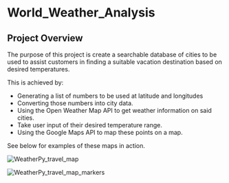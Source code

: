 # World_Weather_Analysis

## Project Overview

The purpose of this project is create a searchable database of cities to be used to assist customers in finding a suitable vacation destination based on desired temperatures. 

This is achieved by: 

- Generating a list of numbers to be used at latitude and longitudes
- Converting those numbers into city data. 
- Using the Open Weather Map API to get weather information on said cities.
- Take user input of their desired temperature range.  
- Using the Google Maps API to map these points on a map. 

See below for examples of these maps in action. 

![WeatherPy_travel_map](https://user-images.githubusercontent.com/88564212/137058171-06384289-4872-4593-9a0d-15a7c72eff4b.png)

![WeatherPy_travel_map_markers](https://user-images.githubusercontent.com/88564212/137058177-a1977e42-ecf8-4f5d-93e3-b12412d9cf62.png)
